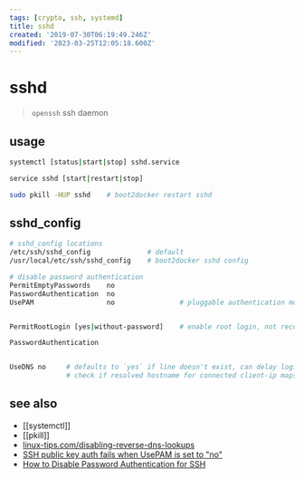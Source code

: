 ```yaml
---
tags: [crypto, ssh, systemd]
title: sshd
created: '2019-07-30T06:19:49.246Z'
modified: '2023-03-25T12:05:18.600Z'
---
```


# sshd

> `openssh` ssh daemon 

## usage

```sh
systemctl [status|start|stop] sshd.service

service sshd [start|restart|stop]

sudo pkill -HUP sshd    # boot2docker restart sshd
```

## sshd_config

```sh
# sshd_config locations
/etc/ssh/sshd_config              # default
/usr/local/etc/ssh/sshd_config    # boot2docker sshd config

# disable password authentication
PermitEmptyPasswords    no
PasswordAuthentication  no
UsePAM                  no                # pluggable authentication modules


PermitRootLogin [yes|without-password]    # enable root login, not recommended !

PasswordAuthentication


UseDNS no     # defaults to `yes` if line doesn't exist, can delay login time
              # check if resolved hostname for connected client-ip maps back to same ip or not
```

## see also
- [[systemctl]]
- [[pkill]]
- [linux-tips.com/disabling-reverse-dns-lookups](https://linux-tips.com/t/disabling-reverse-dns-lookups-in-ssh/222)
- [SSH public key auth fails when UsePAM is set to "no"](http://serverfault.com/a/475882/200496)
- [How to Disable Password Authentication for SSH](http://support.hostgator.com/articles/specialized-help/technical/how-to-disable-password-authentication-for-ssh)
